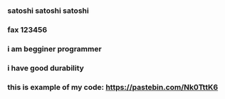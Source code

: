 ### satoshi satoshi satoshi
### fax 123456
### i am begginer programmer
### i have good durability
### this is example of my code: https://pastebin.com/Nk0TttK6
